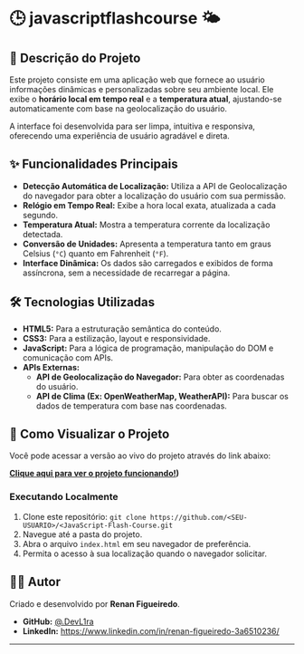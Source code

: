 # 🕒 javascriptflashcourse 🌤️

## 📄 Descrição do Projeto

Este projeto consiste em uma aplicação web que fornece ao usuário informações dinâmicas e personalizadas sobre seu ambiente local. Ele exibe o **horário local em tempo real** e a **temperatura atual**, ajustando-se automaticamente com base na geolocalização do usuário.

A interface foi desenvolvida para ser limpa, intuitiva e responsiva, oferecendo uma experiência de usuário agradável e direta.

## ✨ Funcionalidades Principais

* **Detecção Automática de Localização:** Utiliza a API de Geolocalização do navegador para obter a localização do usuário com sua permissão.
* **Relógio em Tempo Real:** Exibe a hora local exata, atualizada a cada segundo.
* **Temperatura Atual:** Mostra a temperatura corrente da localização detectada.
* **Conversão de Unidades:** Apresenta a temperatura tanto em graus Celsius (`°C`) quanto em Fahrenheit (`°F`).
* **Interface Dinâmica:** Os dados são carregados e exibidos de forma assíncrona, sem a necessidade de recarregar a página.

## 🛠️ Tecnologias Utilizadas

* **HTML5:** Para a estruturação semântica do conteúdo.
* **CSS3:** Para a estilização, layout e responsividade.
* **JavaScript:** Para a lógica de programação, manipulação do DOM e comunicação com APIs.
* **APIs Externas:**
    * **API de Geolocalização do Navegador:** Para obter as coordenadas do usuário.
    * **API de Clima (Ex: OpenWeatherMap, WeatherAPI):** Para buscar os dados de temperatura com base nas coordenadas.

## 🚀 Como Visualizar o Projeto

Você pode acessar a versão ao vivo do projeto através do link abaixo:

**[Clique aqui para ver o projeto funcionando!](https://javascriptflashcourse.renanfigueiredo.site/))**



### Executando Localmente

1.  Clone este repositório: `git clone https://github.com/<SEU-USUARIO>/<JavaScript-Flash-Course.git`
2.  Navegue até a pasta do projeto.
3.  Abra o arquivo `index.html` em seu navegador de preferência.
4.  Permita o acesso à sua localização quando o navegador solicitar.

## 👨‍💻 Autor

Criado e desenvolvido por **Renan Figueiredo**.

* **GitHub:** [@.DevL1ra](https://github.com/.Dev1ra)
* **LinkedIn:** https://www.linkedin.com/in/renan-figueiredo-3a6510236/

---
